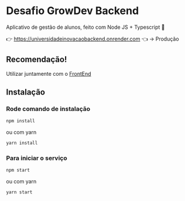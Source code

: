 # Desafio GrowDev Backend

Aplicativo de gestão de alunos, feito com Node JS + Typescript 🤩

👉 https://universidadeinovacaobackend.onrender.com 👈 -> Produção

## Recomendação!

Utilizar juntamente com o [FrontEnd](https://github.com/LuanSVXM/UniversidadeInovacao)

## Instalação

### Rode comando de instalação

```sh
npm install
```

ou com yarn

```sh
yarn install
```

### Para iniciar o serviço

```sh
npm start
```

ou com yarn

```sh
yarn start
```
